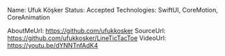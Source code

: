 Name: Ufuk Köşker
Status: Accepted
Technologies: SwiftUI, CoreMotion, CoreAnimation

AboutMeUrl: https://github.com/ufukkosker
SourceUrl: https://github.com/ufukkosker/LineTicTacToe
VideoUrl: https://youtu.be/dYNNTnfAdK4

<!---
EXAMPLE
Name: John Appleseed
Status: Submitted <or> Winner <or> Distinguished <or> Rejected
Technologies: SwiftUI, RealityKit, CoreGraphic

AboutMeUrl: https://linkedin.com/in/johnappleseed
SourceUrl: https://github.com/johnappleseed/wwdc2025
VideoUrl: https://youtu.be/ABCDE123456
-->

